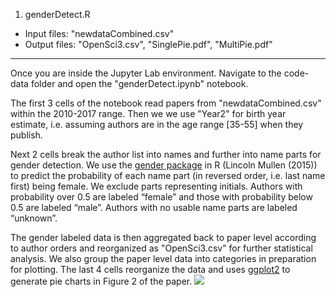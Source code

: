 1. genderDetect.R
* Input files: "newdataCombined.csv"
* Output files: "OpenSci3.csv", "SinglePie.pdf", "MultiPie.pdf"

***

Once you are inside the Jupyter Lab environment. Navigate to the code-data folder and open the "genderDetect.ipynb" notebook.

The first 3 cells of the notebook read papers from "newdataCombined.csv" within the 2010-2017 range. Then we we use "Year2" for birth year estimate, i.e. assuming authors are in the age range [35-55] when they publish. 

Next 2 cells break the author list into names and further into name parts for gender detection. We use the [gender package]( https://github.com/ropensci/gender) in R (Lincoln Mullen (2015)) to predict the probability of each name part (in reversed order, i.e. last name first) being female. We exclude parts representing initials. Authors with probability over 0.5 are labeled “female” and those with probability below 0.5 are labeled “male”.  Authors with no usable name parts are labeled “unknown”.  

The gender labeled data is then aggregated back to paper level according to author orders and reorganized as "OpenSci3.csv" for further statistical analysis. We also group the paper level data into categories in preparation for plotting. The last 4 cells reorganize the data and uses [ggplot2](https://ggplot2.tidyverse.org/) to generate pie charts in Figure 2 of the paper.
![](https://github.com/iuni-cadre/ReproducibilityDemo/blob/master/code-data/MultiPie.png)